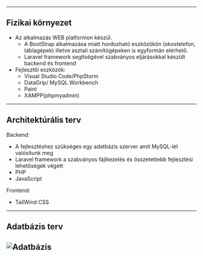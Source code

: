 
--------------------------
## Fizikai környezet
 - Az alkalmazás WEB platformon készül.
    - A BootStrap alkalmazása miatt hordozható eszközökön (okostelefon, táblagépek) illetve asztali számítógépeken is egyformán elérhető.
    - Laravel framework segítségével szabványos eljárásokkal készült backend és frontend
 - Fejlesztői eszközök:
    - Visual Studio Code/PhpStorm
    - DataGrip/ MySQL Workbench
    - Paint
    - XAMPP(phpmyadmin)
--------------------------
## Architektúrális terv
Backend:
 - A fejlesztéshez szükséges egy adatbázis szerver amit MySQL-lel valósítunk meg
 - Laravel framework a szabványos fájlkezelés és összetettebb fejlesztési lehetőségek végett
 - PHP
 - JavaScript
 
Frontend:
 - TailWind CSS
--------------------------
## Adatbázis terv
![Adatbázis](https://i.imgur.com/loOV19k.png)
--------------------------